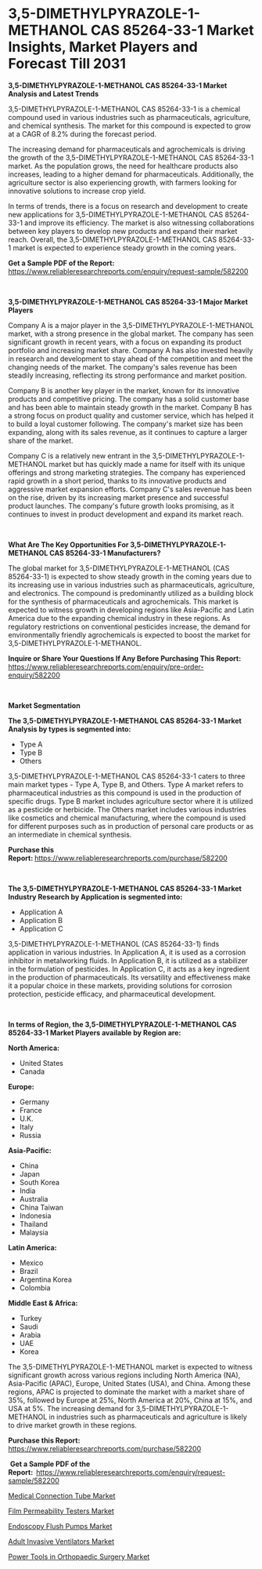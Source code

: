 <p><h1>3,5-DIMETHYLPYRAZOLE-1-METHANOL CAS 85264-33-1 Market Insights, Market Players and Forecast Till 2031</h1></p><p><strong>3,5-DIMETHYLPYRAZOLE-1-METHANOL CAS 85264-33-1 Market Analysis and Latest Trends</strong></p>
<p><p>3,5-DIMETHYLPYRAZOLE-1-METHANOL CAS 85264-33-1 is a chemical compound used in various industries such as pharmaceuticals, agriculture, and chemical synthesis. The market for this compound is expected to grow at a CAGR of 8.2% during the forecast period. </p><p>The increasing demand for pharmaceuticals and agrochemicals is driving the growth of the 3,5-DIMETHYLPYRAZOLE-1-METHANOL CAS 85264-33-1 market. As the population grows, the need for healthcare products also increases, leading to a higher demand for pharmaceuticals. Additionally, the agriculture sector is also experiencing growth, with farmers looking for innovative solutions to increase crop yield. </p><p>In terms of trends, there is a focus on research and development to create new applications for 3,5-DIMETHYLPYRAZOLE-1-METHANOL CAS 85264-33-1 and improve its efficiency. The market is also witnessing collaborations between key players to develop new products and expand their market reach. Overall, the 3,5-DIMETHYLPYRAZOLE-1-METHANOL CAS 85264-33-1 market is expected to experience steady growth in the coming years.</p></p>
<p><strong>Get a Sample PDF of the Report:&nbsp;</strong> <a href="https://www.reliableresearchreports.com/enquiry/request-sample/582200">https://www.reliableresearchreports.com/enquiry/request-sample/582200</a></p>
<p>&nbsp;</p>
<p><strong>3,5-DIMETHYLPYRAZOLE-1-METHANOL CAS 85264-33-1 Major Market Players</strong></p>
<p><p>Company A is a major player in the 3,5-DIMETHYLPYRAZOLE-1-METHANOL market, with a strong presence in the global market. The company has seen significant growth in recent years, with a focus on expanding its product portfolio and increasing market share. Company A has also invested heavily in research and development to stay ahead of the competition and meet the changing needs of the market. The company's sales revenue has been steadily increasing, reflecting its strong performance and market position.</p><p>Company B is another key player in the market, known for its innovative products and competitive pricing. The company has a solid customer base and has been able to maintain steady growth in the market. Company B has a strong focus on product quality and customer service, which has helped it to build a loyal customer following. The company's market size has been expanding, along with its sales revenue, as it continues to capture a larger share of the market.</p><p>Company C is a relatively new entrant in the 3,5-DIMETHYLPYRAZOLE-1-METHANOL market but has quickly made a name for itself with its unique offerings and strong marketing strategies. The company has experienced rapid growth in a short period, thanks to its innovative products and aggressive market expansion efforts. Company C's sales revenue has been on the rise, driven by its increasing market presence and successful product launches. The company's future growth looks promising, as it continues to invest in product development and expand its market reach.</p></p>
<p>&nbsp;</p>
<p><strong>What Are The Key Opportunities For 3,5-DIMETHYLPYRAZOLE-1-METHANOL CAS 85264-33-1 Manufacturers?</strong></p>
<p><p>The global market for 3,5-DIMETHYLPYRAZOLE-1-METHANOL (CAS 85264-33-1) is expected to show steady growth in the coming years due to its increasing use in various industries such as pharmaceuticals, agriculture, and electronics. The compound is predominantly utilized as a building block for the synthesis of pharmaceuticals and agrochemicals. This market is expected to witness growth in developing regions like Asia-Pacific and Latin America due to the expanding chemical industry in these regions. As regulatory restrictions on conventional pesticides increase, the demand for environmentally friendly agrochemicals is expected to boost the market for 3,5-DIMETHYLPYRAZOLE-1-METHANOL.</p></p>
<p><strong>Inquire or Share Your Questions If Any Before Purchasing This Report:</strong> <a href="https://www.reliableresearchreports.com/enquiry/pre-order-enquiry/582200">https://www.reliableresearchreports.com/enquiry/pre-order-enquiry/582200</a></p>
<p>&nbsp;</p>
<p><strong>Market Segmentation</strong></p>
<p><strong>The 3,5-DIMETHYLPYRAZOLE-1-METHANOL CAS 85264-33-1 Market Analysis by types is segmented into:</strong></p>
<p><ul><li>Type A</li><li>Type B</li><li>Others</li></ul></p>
<p><p>3,5-DIMETHYLPYRAZOLE-1-METHANOL CAS 85264-33-1 caters to three main market types - Type A, Type B, and Others. Type A market refers to pharmaceutical industries as this compound is used in the production of specific drugs. Type B market includes agriculture sector where it is utilized as a pesticide or herbicide. The Others market includes various industries like cosmetics and chemical manufacturing, where the compound is used for different purposes such as in production of personal care products or as an intermediate in chemical synthesis.</p></p>
<p><strong>Purchase this Report:&nbsp;</strong><a href="https://www.reliableresearchreports.com/purchase/582200">https://www.reliableresearchreports.com/purchase/582200</a></p>
<p>&nbsp;</p>
<p><strong>The 3,5-DIMETHYLPYRAZOLE-1-METHANOL CAS 85264-33-1 Market Industry Research by Application is segmented into:</strong></p>
<p><ul><li>Application A</li><li>Application B</li><li>Application C</li></ul></p>
<p><p>3,5-DIMETHYLPYRAZOLE-1-METHANOL (CAS 85264-33-1) finds application in various industries. In Application A, it is used as a corrosion inhibitor in metalworking fluids. In Application B, it is utilized as a stabilizer in the formulation of pesticides. In Application C, it acts as a key ingredient in the production of pharmaceuticals. Its versatility and effectiveness make it a popular choice in these markets, providing solutions for corrosion protection, pesticide efficacy, and pharmaceutical development.</p></p>
<p>&nbsp;</p>
<p><strong>In terms of Region, the 3,5-DIMETHYLPYRAZOLE-1-METHANOL CAS 85264-33-1 Market Players available by Region are:</strong></p>
<p>
    <p> <strong> North America: </strong>
        <ul>
            <li>United States</li>
            <li>Canada</li>
        </ul>
        </p> 
    <p> <strong> Europe: </strong>
        <ul>
            <li>Germany</li>
            <li>France</li>
            <li>U.K.</li>
            <li>Italy</li>
            <li>Russia</li>
        </ul>
        </p> 
    <p> <strong> Asia-Pacific: </strong>
        <ul>
            <li>China</li>
            <li>Japan</li>
            <li>South Korea</li>
            <li>India</li>
            <li>Australia</li>
            <li>China Taiwan</li>
            <li>Indonesia</li>
            <li>Thailand</li>
            <li>Malaysia</li>
        </ul>
        </p> 
    <p> <strong> Latin America: </strong>
        <ul>
            <li>Mexico</li>
            <li>Brazil</li>
            <li>Argentina Korea</li>
            <li>Colombia</li>
        </ul>
        </p> 
    <p> <strong> Middle East & Africa: </strong>
        <ul>
            <li>Turkey</li>
            <li>Saudi</li>
            <li>Arabia</li>
            <li>UAE</li>
            <li>Korea</li>
        </ul>
    </p>
    </p>
<p><p>The 3,5-DIMETHYLPYRAZOLE-1-METHANOL market is expected to witness significant growth across various regions including North America (NA), Asia-Pacific (APAC), Europe, United States (USA), and China. Among these regions, APAC is projected to dominate the market with a market share of 35%, followed by Europe at 25%, North America at 20%, China at 15%, and USA at 5%. The increasing demand for 3,5-DIMETHYLPYRAZOLE-1-METHANOL in industries such as pharmaceuticals and agriculture is likely to drive market growth in these regions.</p></p>
<p><strong>Purchase this Report: </strong><a href="https://www.reliableresearchreports.com/purchase/582200">https://www.reliableresearchreports.com/purchase/582200</a></p>
<p>&nbsp;<strong>Get a Sample PDF of the Report:&nbsp;&nbsp;</strong><a href="https://www.reliableresearchreports.com/enquiry/request-sample/582200">https://www.reliableresearchreports.com/enquiry/request-sample/582200</a></p>
<p><strong></strong></p>
<p><p><a href="https://medium.com/@danmacdonald740/medical-connection-tube-market-analysis-its-cagr-market-segmentation-and-global-industry-overview-3effd9edf1ec">Medical Connection Tube Market</a></p><p><a href="https://github.com/gdfhhhj/Market-Research-Report-List-3/blob/main/film-permeability-testers-market.md">Film Permeability Testers Market</a></p><p><a href="https://medium.com/@danmacdonald740/endoscopy-flush-pumps-market-exploring-market-share-market-trends-and-future-growth-a6766c2ff39c">Endoscopy Flush Pumps Market</a></p><p><a href="https://medium.com/@danmacdonald740/adult-invasive-ventilators-nbsp-market-focuses-on-market-share-size-and-projected-forecast-till-6abf3da783df">Adult Invasive Ventilators Market</a></p><p><a href="https://medium.com/@danmacdonald740/power-tools-in-orthopaedic-surgery-market-comprehensive-assessment-by-type-application-and-01c95f9d65ab">Power Tools in Orthopaedic Surgery Market</a></p></p>